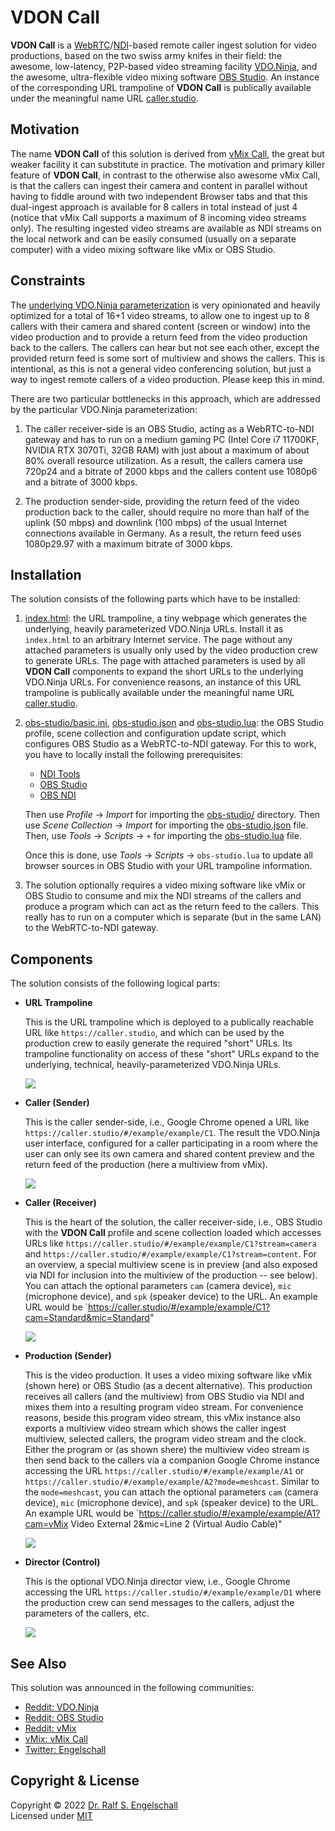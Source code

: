 
VDON Call
=========

**VDON Call** is a [WebRTC](https://en.wikipedia.org/wiki/WebRTC)/[NDI](https://ndi.tv)-based
remote caller ingest solution for video productions, based on
the two swiss army knifes in their field: the awesome, low-latency,
P2P-based video streaming facility [VDO.Ninja](https://vdo.ninja),
and the awesome, ultra-flexible video mixing software
[OBS Studio](https://obsproject.com). An instance of the
corresponding URL trampoline of **VDON Call** is publically available under
the meaningful name URL [caller.studio](https://caller.studio).

Motivation
----------

The name **VDON Call** of this solution is derived from
[vMix Call](https://www.vmix.com/products/vmix-call.aspx), the great but
weaker facility it can substitute in practice. The motivation and
primary killer feature of **VDON Call**, in contrast to the otherwise also
awesome vMix Call, is that the callers can ingest their camera and
content in parallel without having to fiddle around with two independent
Browser tabs and that this dual-ingest approach is available for 8
callers in total instead of just 4 (notice that vMix Call supports a
maximum of 8 incoming video streams only). The resulting ingested video
streams are available as NDI streams on the local network and can be
easily consumed (usually on a separate computer) with a video mixing
software like vMix or OBS Studio.

Constraints
-----------

The [underlying VDO.Ninja parameterization](https://github.com/rse/vdon-call/blob/master/index.html#L313) is very opinionated and
heavily optimized for a total of 16+1 video streams, to allow one to
ingest up to 8 callers with their camera and shared content (screen or
window) into the video production and to provide a return feed from the
video production back to the callers. The callers can hear but not see
each other, except the provided return feed is some sort of multiview
and shows the callers. This is intentional, as this is not a general
video conferencing solution, but just a way to ingest remote callers of a
video production. Please keep this in mind.

There are two particular bottlenecks in this approach, which are
addressed by the particular VDO.Ninja parameterization:

1. The caller receiver-side is an OBS Studio, acting as a WebRTC-to-NDI
   gateway and has to run on a medium gaming PC (Intel Core i7 11700KF,
   NVIDIA RTX 3070Ti, 32GB RAM) with just about a maximum of about 80%
   overall resource utilization. As a result, the callers camera use
   720p24 and a bitrate of 2000 kbps and the callers content use 1080p6
   and a bitrate of 3000 kbps.

2. The production sender-side, providing the return feed of the video
   production back to the caller, should require no more than half of
   the uplink (50 mbps) and downlink (100 mbps) of the usual Internet
   connections available in Germany. As a result, the return feed uses
   1080p29.97 with a maximum bitrate of 3000 kbps.

Installation
------------

The solution consists of the following parts which have to be installed:

1. [index.html](index.html): the URL trampoline, a
   tiny webpage which generates the underlying, heavily parameterized VDO.Ninja
   URLs. Install it as `index.html` to an arbitrary Internet service.
   The page without any attached parameters is usually only used
   by the video production crew to generate URLs. The page
   with attached parameters is used by all **VDON Call** components
   to expand the short URLs to the underlying VDO.Ninja URLs.
   For convenience reasons, an instance of this URL trampoline
   is publically available under the meaningful name URL
   [caller.studio](https://caller.studio).

2. [obs-studio/basic.ini](obs-studio/basic.ini),
   [obs-studio.json](obs-studio.json) and
   [obs-studio.lua](obs-studio.lua):
   the OBS Studio profile, scene collection and configuration update script,
   which configures OBS Studio as a WebRTC-to-NDI gateway. For this to work,
   you have to locally install the following prerequisites:

   - [NDI Tools](https://www.ndi.tv/tools/)
   - [OBS Studio](https://obsproject.com/)
   - [OBS NDI](https://github.com/Palakis/obs-ndi/)

   Then use *Profile* &rarr; *Import* for importing the
   [obs-studio/](obs-studio/) directory. Then use *Scene Collection*
   &rarr; *Import* for importing the [obs-studio.json](obs-studio.json)
   file. Then, use *Tools* &rarr; *Scripts* &rarr; `+` for importing the
   [obs-studio.lua](obs-studio.lua) file.

   Once this is done, use *Tools* &rarr; *Scripts* &rarr;
   `obs-studio.lua` to update all browser sources in OBS Studio with
   your URL trampoline information.

3. The solution optionally requires a video mixing software like vMix or
   OBS Studio to consume and mix the NDI streams of the callers and produce a
   program which can act as the return feed to the callers. This really
   has to run on a computer which is separate (but in the same LAN)
   to the WebRTC-to-NDI gateway.

Components
----------

The solution consists of the following logical parts:

- **URL Trampoline**

  This is the URL trampoline which is deployed to a publically reachable
  URL like `https://caller.studio`, and which can be used by the
  production crew to easily generate the required "short" URLs. Its
  trampoline functionality on access of these "short" URLs expand to the
  underlying, technical, heavily-parameterized VDO.Ninja URLs.

  ![](shot-1-trampoline.png)

- **Caller (Sender)**

  This is the caller sender-side, i.e., Google Chrome opened a URL
  like `https://caller.studio/#/example/example/C1`.
  The result the VDO.Ninja user interface, configured for a caller
  participating in a room where the user can only see its own camera and
  shared content preview and the return feed of the production (here
  a multiview from vMix).

  ![](shot-2-caller-sender.png)

- **Caller (Receiver)**

  This is the heart of the solution, the caller receiver-side,
  i.e., OBS Studio with the **VDON Call** profile and
  scene collection loaded which accesses URLs like
  `https://caller.studio/#/example/example/C1?stream=camera` and
  `https://caller.studio/#/example/example/C1?stream=content`. For an
  overview, a special multiview scene is in preview (and also exposed
  via NDI for inclusion into the multiview of the production -- see
  below). You can attach the optional parameters
  `cam` (camera device), `mic` (microphone device), and `spk` (speaker device)
  to the URL. An example URL would be
  `https://caller.studio/#/example/example/C1?cam=Standard&mic=Standard"

  ![](shot-3-caller-receiver.png)

- **Production (Sender)**

  This is the video production. It uses a video mixing software
  like vMix (shown here) or OBS Studio (as a decent alternative). This
  production receives all callers (and the multiview) from OBS
  Studio via NDI and mixes them into a resulting program video
  stream. For convenience reasons, beside this program video
  stream, this vMix instance also exports a multiview video stream
  which shows the caller ingest multiview, selected callers, the
  program video stream and the clock. Either the program or (as
  shown shere) the multiview video stream is then send back to the
  callers via a companion Google Chrome instance accessing the URL
  `https://caller.studio/#/example/example/A1` or
  `https://caller.studio/#/example/example/A2?mode=meshcast`.
  Similar to the `mode=meshcast`, you can attach the optional parameters
  `cam` (camera device), `mic` (microphone device), and `spk` (speaker device)
  to the URL. An example URL would be
  `https://caller.studio/#/example/example/A1?cam=vMix Video External 2&mic=Line 2 (Virtual Audio Cable)"

  ![](shot-4-production.png)

- **Director (Control)**

  This is the optional VDO.Ninja director
  view, i.e., Google Chrome accessing the URL
  `https://caller.studio/#/example/example/D1`
  where the production crew can send messages to the callers, adjust the
  parameters of the callers, etc.

  ![](shot-5-director.png)

See Also
--------

This solution was announced in the following communities:

- [Reddit: VDO.Ninja](https://www.reddit.com/r/VDONinja/comments/ti8jz4/vdon_call_remote_caller_ingest_via_vdoninja_to/)
- [Reddit: OBS Studio](https://www.reddit.com/r/obs/comments/tihbxz/vdon_call_external_ndibased_remote_caller_ingest/)
- [Reddit: vMix](https://www.reddit.com/r/vmix/comments/ti8r3g/vdon_call_remote_caller_ingest_via_vdoninja_obs/)
- [vMix: vMix Call](https://forums.vmix.com/posts/t28731-VDON-Call--a-vMix-Call-substitute--when-parallel-camera-and-screen-sharing-is-required)
- [Twitter: Engelschall](https://twitter.com/engelschall/status/1505340731593998339)

Copyright & License
-------------------

Copyright &copy; 2022 [Dr. Ralf S. Engelschall](mailto:rse@engelschall.com)<br/>
Licensed under [MIT](https://spdx.org/licenses/MIT)

